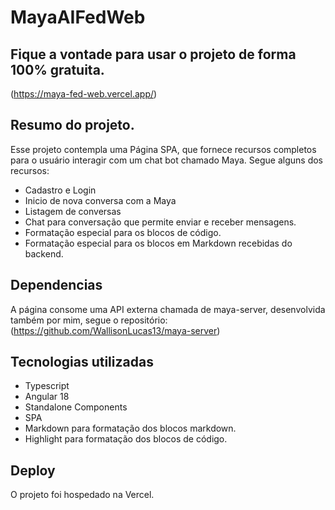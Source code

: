 # MayaAIFedWeb

## Fique a vontade para usar o projeto de forma 100% gratuita.
(https://maya-fed-web.vercel.app/)

## Resumo do projeto.
Esse projeto contempla uma Página SPA, que fornece recursos completos para o usuário interagir com um chat bot chamado Maya. Segue alguns dos recursos:
- Cadastro e Login
- Inicio de nova conversa com a Maya
- Listagem de conversas
- Chat para conversação que permite enviar e receber mensagens.
- Formatação especial para os blocos de código.
- Formatação especial para os blocos em Markdown recebidas do backend.

## Dependencias
A página consome uma API externa chamada de maya-server, desenvolvida também por mim, segue o repositório:
(https://github.com/WallisonLucas13/maya-server)

## Tecnologias utilizadas
- Typescript
- Angular 18
- Standalone Components
- SPA
- Markdown para formatação dos blocos markdown.
- Highlight para formatação dos blocos de código.

## Deploy
O projeto foi hospedado na Vercel.
